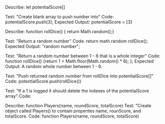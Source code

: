 Describe: let potentialScore[]

Test: "Create blank array to push number into"
Code: potentialScore.push(3);
Expected Output: potentialScore = [3]

Describe: function rollDice() { return Math.random();}

Test: "Return a random number"
Code: return math.random
      rollDice();
Expected Output: "random number";

Test: "Return a random number between 1 - 6 that is a whole integer"
Code: function rollDice() {return 1 + Math.floor(Math.random() * 6);
};
Expected Output: A random whole number between 1 - 6.

Test: "Push returned random number from rollDice into potentialScore[]"
Code: potentialScore.push(rollDice())

Test: "If a 1 is logged it should delete the indexes of the potentialScore array"
Code:

Describe: function Players(name, roundScore, totalScore)
Test: "Create object called Players() to contain properites name, rounScore, and totalScore.
Code: function Players(name, roundScore, totalScore)